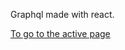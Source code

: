 Graphql made with react.

<a href="https://6499c7f5e4f26c0008da612a--itsyaboijay.netlify.app/" target="_blank">To go to the active page</a>
